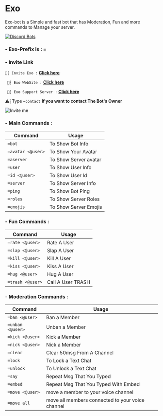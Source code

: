 # Exo
 Exo-bot is a Simple and fast bot that has Moderation, Fun and more commands to Manage your server.
 
[![Discord Bots](https://top.gg/api/widget/781436186510098442.svg)](https://top.gg/bot/781436186510098442)

### - Exo-Prefix is : `=`



###  - Invite Link 
឵឵឵`🔶┆ Invite Exo :` **[Click here](https://discord.com/oauth2/authorize?client_id=781436186510098442&scope=bot&permissions=835726462)** 

` 🔶┆ Exo WebSite :` **[Click here](https://exo-bot-gg.glitch.me/)** 

` 🔶┆ Exo Support Server :` **[Click here](https://discord.com/invite/d6ysCwrQeR)**   

 ⚠️┆Type `=contact` **If you want to contact The Bot's Owner**


![Invite me](https://cdn.discordapp.com/attachments/769935019917049876/791639604981530644/20201224_131300.jpg)

### - **Main Commands** : 

Command | Usage
------------ | -------------
`=bot` | To Show Bot Info
`=avatar <@user>` | To Show Your Avatar
`=aserver` | To Show Server avatar
`=user` | To Show User Info
`=id <@user>` | To Show User Id
`=server` | To Show Server Info
`=ping` | To Show Bot Ping
`=roles` | To Show Server Roles
`=emojis` | To Show Server Emojis


### - **Fun Commands** :
Command | Usage
------------ | -------------
`=rate <@user>` | Rate A User
`=slap <@user>` | Slap A User
`=kill <@user>` | Kill A User
`=kiss <@user>` | Kiss A User
`=hug <@user>` | Hug A User
`=trash <@user>` | Call A User TRASH


### - **Moderation Commands** :
Command | Usage
------------ | -------------
`=ban <@user>` | Ban a Member
`=unban <@user>` | Unban a Member
`=kick <@user>` | Kick a Member
`=nick <@user>` | Nick a Member
`=clear` | Clear 50msg From A Channel
`=lock` | To Lock a Text Chat
`=unlock` | To Unlock a Text Chat
`=say` | Repeat Msg That You Typed
`=embed` | Repeat Msg That You Typed With Embed
`=move <@user>` | move a member to your voice channel
`=move all` | move all members connected to your voice channel

